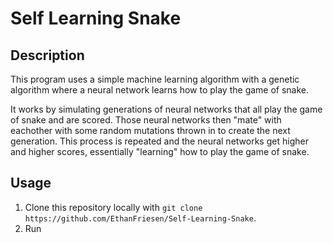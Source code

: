 # Self Learning Snake

## Description

This program uses a simple machine learning algorithm with a genetic algorithm where a neural network learns how to play the game of snake.

It works by simulating generations of neural networks that all play the game of snake and are scored. Those neural networks then "mate" with eachother with some random mutations thrown in to create the next generation. This process is repeated and the neural networks get higher and higher scores, essentially "learning" how to play the game of snake.

## Usage

1. Clone this repository locally with `git clone https://github.com/EthanFriesen/Self-Learning-Snake`.
2. Run

